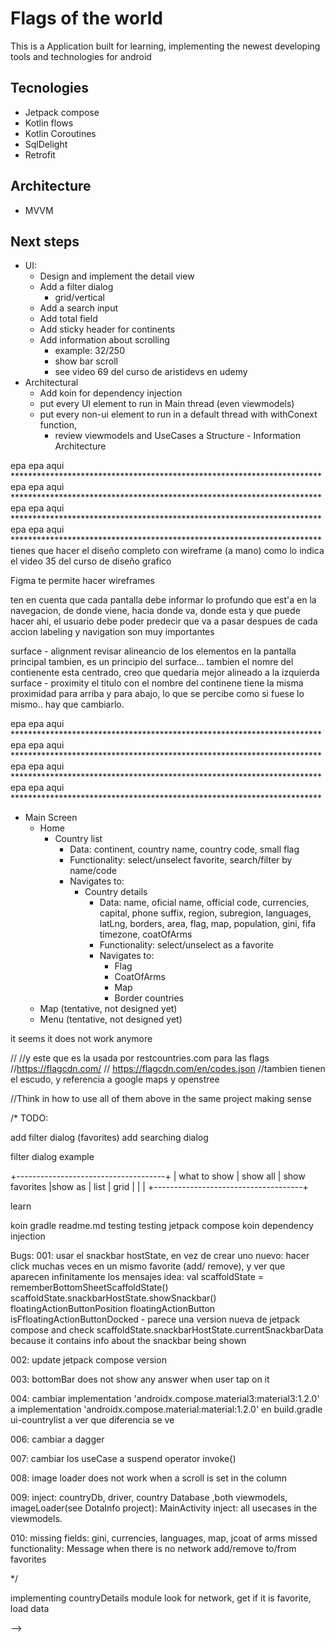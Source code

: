 # Flags of the world

This is a Application built for learning, implementing the newest developing tools and technologies
for android

## Tecnologies
* Jetpack compose
* Kotlin flows
* Kotlin Coroutines
* SqlDelight
* Retrofit
  
## Architecture
* MVVM 

## Next steps
* UI:
  * Design and implement the detail view
  * Add a filter dialog
    * grid/vertical
  * Add a search input
  * Add total field
  * Add sticky header for continents
  * Add information about scrolling
    * example: 32/250
    * show bar scroll
    * see video 69 del curso de aristidevs en udemy
* Architectural
  * Add koin for dependency injection
  * put every UI element to run in Main thread (even viewmodels)
  * put every non-ui element to run in a default thread with withConext function,
    * review viewmodels and UseCases
a
Structure - Information Architecture


epa epa aqui ***********************************************************************
epa epa aqui ***********************************************************************
epa epa aqui ***********************************************************************
epa epa aqui ***********************************************************************
  tienes que hacer el diseño completo con wireframe (a mano) como lo indica el video 
35 del curso de diseño grafico

Figma te permite hacer wireframes

ten en cuenta que cada pantalla debe informar lo profundo que est'a en la navegacion, de donde viene,
hacia donde va, donde esta y que puede hacer ahi,
el usuario debe poder predecir que va a pasar despues de cada accion
labeling y navigation son muy importantes

surface - alignment
  revisar alineancio de los elementos en la pantalla principal tambien, es un principio del surface...
  tambien el nomre del contienente esta centrado, creo que quedaria mejor alineado a la izquierda
surface - proximity
  el titulo con el nombre del continene tiene la misma proximidad para arriba y para abajo, lo que
  se percibe como si fuese lo mismo.. hay que cambiarlo.


epa epa aqui ***********************************************************************
epa epa aqui ***********************************************************************
epa epa aqui ***********************************************************************
epa epa aqui ***********************************************************************



* Main Screen
  * Home
    * Country list
      * Data: continent, country name, country code, small flag
      * Functionality: select/unselect favorite, search/filter by name/code
      * Navigates to:
        * Country details
          * Data: name, oficial name, official code, currencies, capital, phone suffix,
            region, subregion, languages, latLng, borders, area, flag, map, population, gini, fifa
            timezone, coatOfArms
          * Functionality: select/unselect as a favorite
          * Navigates to:
              * Flag
              * CoatOfArms
              * Map
              * Border countries
  * Map (tentative, not designed yet)
  * Menu (tentative, not designed yet)


<!-- 
//decidido.. a usar dos
//info about countries: https://restcountries.com/

// TODO: implement this to check the internet connection
// val Context.isConnected: Boolean
//    get() {
//        return (getSystemService(Context.CONNECTIVITY_SERVICE) as ConnectivityManager)
//            .activeNetworkInfo?.isConnected == true
//    }
//  MUCH BETTER WOULD BE TO APPLY THIS:
//      https://developer.android.com/training/monitoring-device-state/connectivity-status-type
//TODO:
//agregar un todo que es un test para cuando tenga que manejar cosas de tiempo
//por ejemplo, cuando guarde la lista de paises en cache, la debo actuaizar en
//memoria solo si pasaron tres horas, de lo contrario utilizo el cache,
//y eso es un test para probar cosas del tiempo que aprendi en el curso de
//udemy de paypal


// TODO: try with mutation tests, and review the coverage percentage
//2. para las banderas (hay dos)
//esta que encontre
////country flags: https://countryflagsapi.com/   --> it seems it does not work anymore
//
//y este que es la usada por restcountries.com para las flags
//https://flagcdn.com/
// https://flagcdn.com/en/codes.json
//tambien tienen el escudo, y referencia a google maps y openstree

//Think in how to use all of them above in the same project making sense



/* TODO:

add filter dialog (favorites)
add searching dialog

filter dialog example

+-------------------------------------+
| what to show
|    show all
|    show favorites
|show as
|    list
|    grid
|
|
|
+-------------------------------------+



learn

koin
gradle
readme.md
testing
testing jetpack compose
koin dependency injection


Bugs:
001: usar el snackbar hostState, en vez de crear uno nuevo:
hacer click muchas veces en un mismo favorite (add/ remove), y ver que aparecen infinitamente los mensajes
idea:
    val scaffoldState = rememberBottomSheetScaffoldState()
    scaffoldState.snackbarHostState.showSnackbar()
  floatingActionButtonPosition
  floatingActionButton
  isFfloatingActionButtonDocked - parece una version nueva de jetpack compose
  and check scaffoldState.snackbarHostState.currentSnackbarData because it contains info about the snackbar being shown

002: update jetpack compose version

003: bottomBar does not show any answer when user tap on it

004: cambiar     implementation 'androidx.compose.material3:material3:1.2.0'
a     implementation 'androidx.compose.material:material:1.2.0'
en build.gradle ui-countrylist a ver que diferencia se ve

006: cambiar a dagger

007: cambiar los useCase a suspend operator invoke()

008: image loader does not work when a scroll is set in the column


009:
inject: countryDb, driver, country Database ,both viewmodels, imageLoader(see DotaInfo project): MainActivity
inject: all usecases in the viewmodels.


010: missing fields: gini, currencies, languages, map, jcoat of arms
     missed functionality:
        Message when there is no network
        add/remove to/from favorites

*/

implementing countryDetails module
look for network,
get if it is favorite,
load data




-->